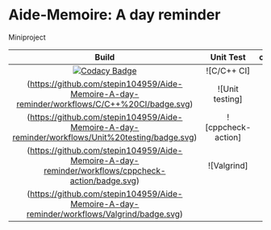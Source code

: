 # Aide-Memoire: A day reminder


Miniproject


|Build|Unit Test|cppcheck|Valgrind|Codacy|
|:--:|:--:|:--:|:--:|:--:|
[![Codacy Badge](https://api.codacy.com/project/badge/Grade/b9e4db3d8e9d4b948dd888393b9948de)](https://app.codacy.com/gh/stepin104959/Aide-Memoire-A-day-reminder?utm_source=github.com&utm_medium=referral&utm_content=stepin104959/Aide-Memoire-A-day-reminder&utm_campaign=Badge_Grade)|![C/C++ CI]
(https://github.com/stepin104959/Aide-Memoire-A-day-reminder/workflows/C/C++%20CI/badge.svg)|![Unit testing]
(https://github.com/stepin104959/Aide-Memoire-A-day-reminder/workflows/Unit%20testing/badge.svg)|![cppcheck-action]
(https://github.com/stepin104959/Aide-Memoire-A-day-reminder/workflows/cppcheck-action/badge.svg)|![Valgrind]
(https://github.com/stepin104959/Aide-Memoire-A-day-reminder/workflows/Valgrind/badge.svg)|





